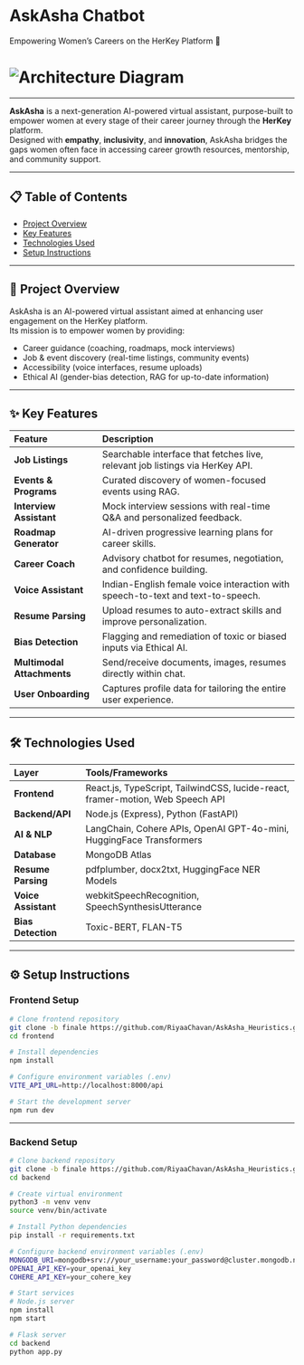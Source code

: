 # AskAsha Chatbot
Empowering Women’s Careers on the HerKey Platform 🌟

# ![Architecture Diagram](https://github.com/user-attachments/assets/325b76f7-8f1a-4215-8023-d2bdca68e3cd)

---

**AskAsha** is a next-generation AI-powered virtual assistant, purpose-built to empower women at every stage of their career journey through the **HerKey** platform.  
Designed with **empathy**, **inclusivity**, and **innovation**, AskAsha bridges the gaps women often face in accessing career growth resources, mentorship, and community support.

---

## 📋 Table of Contents
- [Project Overview](#project-overview)
- [Key Features](#key-features)
- [Technologies Used](#technologies-used)
- [Setup Instructions](#setup-instructions)

---

## 🌟 Project Overview

AskAsha is an AI-powered virtual assistant aimed at enhancing user engagement on the HerKey platform.  
Its mission is to empower women by providing:
- Career guidance (coaching, roadmaps, mock interviews)
- Job & event discovery (real-time listings, community events)
- Accessibility (voice interfaces, resume uploads)
- Ethical AI (gender-bias detection, RAG for up-to-date information)

---

## ✨ Key Features

| Feature | Description |
|:--------|:------------|
| **Job Listings** | Searchable interface that fetches live, relevant job listings via HerKey API. |
| **Events & Programs** | Curated discovery of women-focused events using RAG. |
| **Interview Assistant** | Mock interview sessions with real-time Q&A and personalized feedback. |
| **Roadmap Generator** | AI-driven progressive learning plans for career skills. |
| **Career Coach** | Advisory chatbot for resumes, negotiation, and confidence building. |
| **Voice Assistant** | Indian-English female voice interaction with speech-to-text and text-to-speech. |
| **Resume Parsing** | Upload resumes to auto-extract skills and improve personalization. |
| **Bias Detection** | Flagging and remediation of toxic or biased inputs via Ethical AI. |
| **Multimodal Attachments** | Send/receive documents, images, resumes directly within chat. |
| **User Onboarding** | Captures profile data for tailoring the entire user experience. |

---

## 🛠 Technologies Used

| Layer | Tools/Frameworks |
|:------|:-----------------|
| **Frontend** | React.js, TypeScript, TailwindCSS, lucide-react, framer-motion, Web Speech API |
| **Backend/API** | Node.js (Express), Python (FastAPI) |
| **AI & NLP** | LangChain, Cohere APIs, OpenAI GPT-4o-mini, HuggingFace Transformers |
| **Database** | MongoDB Atlas |
| **Resume Parsing** | pdfplumber, docx2txt, HuggingFace NER Models |
| **Voice Assistant** | webkitSpeechRecognition, SpeechSynthesisUtterance |
| **Bias Detection** | Toxic-BERT, FLAN-T5 |

---

## ⚙️ Setup Instructions

### Frontend Setup

```bash
# Clone frontend repository
git clone -b finale https://github.com/RiyaaChavan/AskAsha_Heuristics.git
cd frontend

# Install dependencies
npm install

# Configure environment variables (.env)
VITE_API_URL=http://localhost:8000/api

# Start the development server
npm run dev
```

---

### Backend Setup

```bash
# Clone backend repository
git clone -b finale https://github.com/RiyaaChavan/AskAsha_Heuristics.git
cd backend

# Create virtual environment
python3 -m venv venv
source venv/bin/activate

# Install Python dependencies
pip install -r requirements.txt

# Configure backend environment variables (.env)
MONGODB_URI=mongodb+srv://your_username:your_password@cluster.mongodb.net/askasha
OPENAI_API_KEY=your_openai_key
COHERE_API_KEY=your_cohere_key

# Start services
# Node.js server
npm install
npm start

# Flask server
cd backend
python app.py
```

